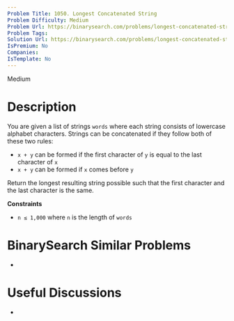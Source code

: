 ```yaml
---
Problem Title: 1050. Longest Concatenated String
Problem Difficulty: Medium
Problem Url: https://binarysearch.com/problems/longest-concatenated-string/
Problem Tags: 
Solution Url: https://binarysearch.com/problems/longest-concatenated-string/solutions/
IsPremium: No
Companies: 
IsTemplate: No
---
```


<span style="color: ;">Medium</span>

# Description

You are given a list of strings `words` where each string consists of lowercase alphabet characters. Strings can be concatenated if they follow both of these two rules:

- `x + y` can be formed if the first character of `y` is equal to the last character of `x`
- `x + y` can be formed if `x` comes before `y`

Return the longest resulting string possible such that the first character and the last character is the same.

**Constraints**
- `n ≤ 1,000` where `n` is the length of `words`

# BinarySearch Similar Problems

- []()

# Useful Discussions

- []()
